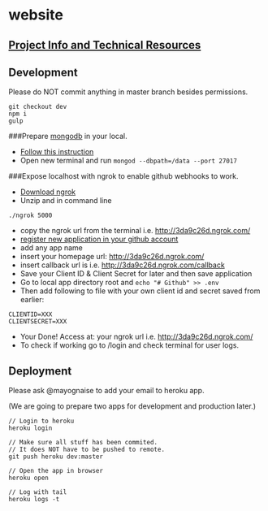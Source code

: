 # website

## [Project Info and Technical Resources](https://github.com/rolz/gitback/wiki)

## Development

Please do NOT commit anything in master branch besides permissions.

```
git checkout dev
npm i
gulp
```

###Prepare [mongodb](http://www.mongodb.org/) in your local.

* [Follow this instruction](http://docs.mongodb.org/manual/tutorial/install-mongodb-on-os-x/)
* Open new terminal and run `mongod --dbpath=/data --port 27017`



###Expose localhost with ngrok to enable github webhooks to work.

* [Download ngrok](https://ngrok.com/)
* Unzip and in command line
```
./ngrok 5000
```
* copy the ngrok url from the terminal i.e. http://3da9c26d.ngrok.com/
* [register new application in your github account](https://github.com/settings/applications) 
* add any app name 
* insert your homepage url: http://3da9c26d.ngrok.com/  
* insert callback url is i.e. http://3da9c26d.ngrok.com/callback
* Save your Client ID & Client Secret for later and then save application
* Go to local app directory root and `echo "# Github" >> .env` 
* Then add following to file with your own client id and secret saved from earlier:
```
CLIENTID=XXX
CLIENTSECRET=XXX
```

* Your Done! Access at: your ngrok url i.e. http://3da9c26d.ngrok.com/
* To check if working go to /login and check terminal for user logs.

## Deployment

Please ask @mayognaise to add your email to heroku app.

(We are going to prepare two apps for development and production later.)

```
// Login to heroku
heroku login

// Make sure all stuff has been commited.
// It does NOT have to be pushed to remote.
git push heroku dev:master

// Open the app in browser
heroku open

// Log with tail
heroku logs -t
```
